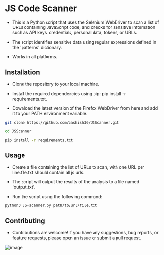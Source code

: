 # JS Code Scanner

- This is a Python script that uses the Selenium WebDriver to scan a list of URLs containing JavaScript code, and checks for sensitive information such as API keys, credentials, personal data, tokens, or URLs.
  
-  The script identifies sensitive data using regular expressions defined in the 'patterns' dictionary.

-  Works in all platforms.

## Installation

- Clone the repository to your local machine.
  
- Install the required dependencies using pip: pip install -r requirements.txt.
  
- Download the latest version of the Firefox WebDriver from here and add it to your PATH environment variable.



```bash
git clone https://github.com/aashish36/JSScanner.git

cd JSScanner

pip install -r requirements.txt

```

## Usage

- Create a file containing the list of URLs to scan, with one URL per line.file.txt should contain all js urls.

- The script will output the results of the analysis to a file named 'output.txt'.

- Run the script using the following command: 

``` bash
python3 JS-scanner.py path/to/url/file.txt

```


## Contributing

- Contributions are welcome! If you have any suggestions, bug reports, or feature requests, please open an issue or submit a pull request.

![image](https://github.com/aashish36/JSScanner/assets/65489287/70f7e3a8-e95f-429b-9433-89087daad721)


